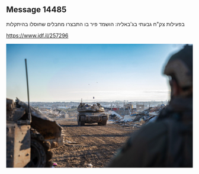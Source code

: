 ## Message 14485

בפעילות צק"ח גבעתי בג'באליה:
הושמד פיר בו התבצרו מחבלים שחוסלו בהיתקלות

https://www.idf.il/257296

![Photo](14485/14485_photo.jpg)
